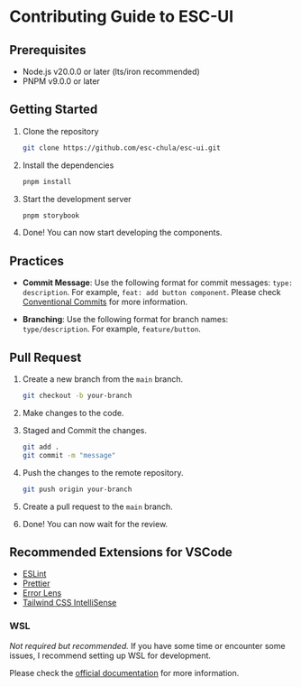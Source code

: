 # Contributing Guide to ESC-UI

## Prerequisites

- Node.js v20.0.0 or later (lts/iron recommended)
- PNPM v9.0.0 or later

## Getting Started

1. Clone the repository

   ```bash
   git clone https://github.com/esc-chula/esc-ui.git
   ```

1. Install the dependencies

   ```bash
   pnpm install
   ```

1. Start the development server

   ```bash
   pnpm storybook
   ```

1. Done! You can now start developing the components.

## Practices

- **Commit Message**: Use the following format for commit messages: `type: description`. For example, `feat: add button component`.
  Please check [Conventional Commits](https://www.conventionalcommits.org/en/v1.0.0/) for more information.

- **Branching**: Use the following format for branch names: `type/description`. For example, `feature/button`.

## Pull Request

1. Create a new branch from the `main` branch.

   ```bash
   git checkout -b your-branch
   ```

1. Make changes to the code.

1. Staged and Commit the changes.

   ```bash
   git add .
   git commit -m "message"
   ```

1. Push the changes to the remote repository.

   ```bash
   git push origin your-branch
   ```

1. Create a pull request to the `main` branch.

1. Done! You can now wait for the review.

## Recommended Extensions for VSCode

- [ESLint](https://marketplace.visualstudio.com/items?itemName=dbaeumer.vscode-eslint)
- [Prettier](https://marketplace.visualstudio.com/items?itemName=esbenp.prettier-vscode)
- [Error Lens](https://marketplace.visualstudio.com/items?itemName=usernamehw.errorlens)
- [Tailwind CSS IntelliSense](https://marketplace.visualstudio.com/items?itemName=bradlc.vscode-tailwindcss)

### WSL

_Not required but recommended._
If you have some time or encounter some issues, I recommend setting up WSL for development.

Please check the [official documentation](https://docs.microsoft.com/en-us/windows/wsl/install) for more information.
